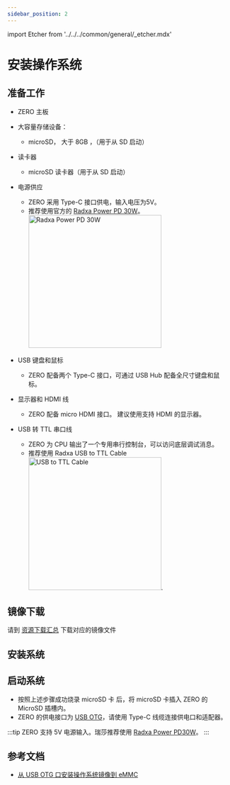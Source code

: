 ```yaml
---
sidebar_position: 2
---
```


import Etcher from '../../../common/general/\_etcher.mdx'

# 安装操作系统

## 准备工作

- ZERO 主板

- 大容量存储设备：

  - microSD， 大于 8GB ，（用于从 SD 启动）

- 读卡器

  - microSD 读卡器（用于从 SD 启动）

- 电源供应

  - ZERO 采用 Type-C 接口供电，输入电压为5V。
  - 推荐使用官方的 [Radxa Power PD 30W](../accessories/pd-30w)。<img src="/img/accessories/pd-30w.webp" alt="Radxa Power PD 30W" width="300" />

- USB 键盘和鼠标

  - ZERO 配备两个 Type-C 接口，可通过 USB Hub 配备全尺寸键盘和鼠标。

- 显示器和 HDMI 线

  - ZERO 配备 micro HDMI 接口。 建议使用支持 HDMI 的显示器。

- USB 转 TTL 串口线

  - ZERO 为 CPU 输出了一个专用串行控制台，可以访问底层调试消息。
  - 推荐使用 Radxa USB to TTL Cable <img src="/img/accessories/usb-ttl.webp" alt="USB to TTL Cable" width="300" />.

## 镜像下载

请到 [资源下载汇总](./download) 下载对应的镜像文件

## 安装系统

<Etcher model="zero" />

## 启动系统

- 按照上述步骤成功烧录 microSD 卡 后，将 microSD 卡插入 ZERO 的 MicroSD 插槽内。
- ZERO 的供电接口为 [USB OTG](../hardware-design/hardware-interface)，请使用 Type-C 线缆连接供电口和适配器。

:::tip
ZERO 支持 5V 电源输入。瑞莎推荐使用 [Radxa Power PD30W](../accessories/pd-30w)。
:::

## 参考文档

- [从 USB OTG 口安装操作系统镜像到 eMMC](../low-level-dev/install-os-on-emmc)
